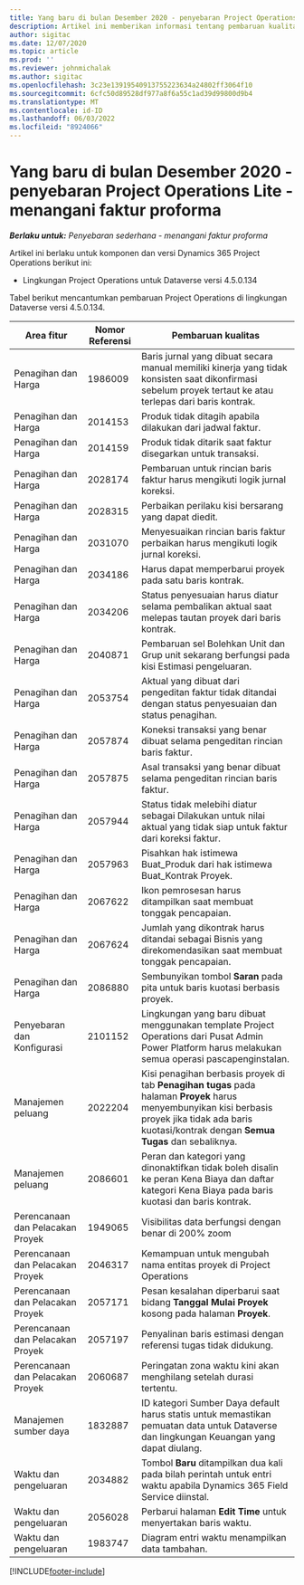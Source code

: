 ```yaml
---
title: Yang baru di bulan Desember 2020 - penyebaran Project Operations Lite - menangani faktur proforma
description: Artikel ini memberikan informasi tentang pembaruan kualitas yang tersedia pada rilis Desember 2020 penyebaran Project Operations Lite -menangani faktur proforma.
author: sigitac
ms.date: 12/07/2020
ms.topic: article
ms.prod: ''
ms.reviewer: johnmichalak
ms.author: sigitac
ms.openlocfilehash: 3c23e13919540913755223634a24802ff3064f10
ms.sourcegitcommit: 6cfc50d89528df977a8f6a55c1ad39d99800d9b4
ms.translationtype: MT
ms.contentlocale: id-ID
ms.lasthandoff: 06/03/2022
ms.locfileid: "8924066"
---
```

# <a name="whats-new-december-2020---project-operations-lite-deployment---deal-to-proforma-invoicing"></a>Yang baru di bulan Desember 2020 - penyebaran Project Operations Lite - menangani faktur proforma

_**Berlaku untuk:** Penyebaran sederhana - menangani faktur proforma_

Artikel ini berlaku untuk komponen dan versi Dynamics 365 Project Operations berikut ini:

  - Lingkungan Project Operations untuk Dataverse versi 4.5.0.134 

Tabel berikut mencantumkan pembaruan Project Operations di lingkungan Dataverse versi 4.5.0.134.

| **Area fitur** | **Nomor Referensi** | **Pembaruan kualitas** |
| --- | --- | --- |
| Penagihan dan Harga | 1986009 | Baris jurnal yang dibuat secara manual memiliki kinerja yang tidak konsisten saat dikonfirmasi sebelum proyek tertaut ke atau terlepas dari baris kontrak. |
| Penagihan dan Harga | 2014153 | Produk tidak ditagih apabila dilakukan dari jadwal faktur. |
| Penagihan dan Harga | 2014159 | Produk tidak ditarik saat faktur disegarkan untuk transaksi. |
| Penagihan dan Harga | 2028174 | Pembaruan untuk rincian baris faktur harus mengikuti logik jurnal koreksi. |
| Penagihan dan Harga | 2028315 | Perbaikan perilaku kisi bersarang yang dapat diedit. |
| Penagihan dan Harga | 2031070 | Menyesuaikan rincian baris faktur perbaikan harus mengikuti logik jurnal koreksi. |
| Penagihan dan Harga | 2034186 | Harus dapat memperbarui proyek pada satu baris kontrak. |
| Penagihan dan Harga | 2034206 | Status penyesuaian harus diatur selama pembalikan aktual saat melepas tautan proyek dari baris kontrak. |
| Penagihan dan Harga | 2040871 | Pembaruan sel Bolehkan Unit dan Grup unit sekarang berfungsi pada kisi Estimasi pengeluaran. |
| Penagihan dan Harga | 2053754 | Aktual yang dibuat dari pengeditan faktur tidak ditandai dengan status penyesuaian dan status penagihan. |
| Penagihan dan Harga | 2057874 | Koneksi transaksi yang benar dibuat selama pengeditan rincian baris faktur. |
| Penagihan dan Harga | 2057875 | Asal transaksi yang benar dibuat selama pengeditan rincian baris faktur. |
| Penagihan dan Harga | 2057944 | Status tidak melebihi diatur sebagai Dilakukan untuk nilai aktual yang tidak siap untuk faktur dari koreksi faktur. |
| Penagihan dan Harga | 2057963 | Pisahkan hak istimewa Buat\_Produk dari hak istimewa Buat\_Kontrak Proyek. |
| Penagihan dan Harga | 2067622 | Ikon pemrosesan harus ditampilkan saat membuat tonggak pencapaian. |
| Penagihan dan Harga | 2067624 | Jumlah yang dikontrak harus ditandai sebagai Bisnis yang direkomendasikan saat membuat tonggak pencapaian. |
| Penagihan dan Harga | 2086880 | Sembunyikan tombol **Saran** pada pita untuk baris kuotasi berbasis proyek. |
| Penyebaran dan Konfigurasi | 2101152 | Lingkungan yang baru dibuat menggunakan template Project Operations dari Pusat Admin Power Platform harus melakukan semua operasi pascapenginstalan. |
|   Manajemen peluang | 2022204 | Kisi penagihan berbasis proyek di tab **Penagihan tugas** pada halaman **Proyek** harus menyembunyikan kisi berbasis proyek jika tidak ada baris kuotasi/kontrak dengan **Semua Tugas** dan sebaliknya. |
|   Manajemen peluang | 2086601 | Peran dan kategori yang dinonaktifkan tidak boleh disalin ke peran Kena Biaya dan daftar kategori Kena Biaya pada baris kuotasi dan baris kontrak. |
| Perencanaan dan Pelacakan Proyek | 1949065 | Visibilitas data berfungsi dengan benar di 200% zoom |
| Perencanaan dan Pelacakan Proyek | 2046317 | Kemampuan untuk mengubah nama entitas proyek di Project Operations |
| Perencanaan dan Pelacakan Proyek | 2057171 | Pesan kesalahan diperbarui saat bidang **Tanggal Mulai Proyek** kosong pada halaman **Proyek**. |
| Perencanaan dan Pelacakan Proyek | 2057197 | Penyalinan baris estimasi dengan referensi tugas tidak didukung. |
| Perencanaan dan Pelacakan Proyek | 2060687 | Peringatan zona waktu kini akan menghilang setelah durasi tertentu. |
| Manajemen sumber daya | 1832887 | ID kategori Sumber Daya default harus statis untuk memastikan pemuatan data untuk Dataverse dan lingkungan Keuangan yang dapat diulang. |
| Waktu dan pengeluaran | 2034882 | Tombol **Baru** ditampilkan dua kali pada bilah perintah untuk entri waktu apabila Dynamics 365 Field Service diinstal. |
| Waktu dan pengeluaran | 2056028 | Perbarui halaman **Edit Time** untuk menyertakan baris waktu. |
| Waktu dan pengeluaran | 1983747 | Diagram entri waktu menampilkan data tambahan. |


[!INCLUDE[footer-include](../../includes/footer-banner.md)]